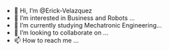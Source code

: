 - 👋 Hi, I’m @Erick-Velazquez
- 👀 I’m interested in Business and Robots ...
- 🌱 I’m currently studying Mechatronic Engineering...
- 💞️ I’m looking to collaborate on ...
- 📫 How to reach me ...

<!---
Erick-Velazquez/Erick-Velazquez is a ✨ special ✨ repository because its `README.md` (this file) appears on your GitHub profile.
You can click the Preview link to take a look at your changes.
--->
